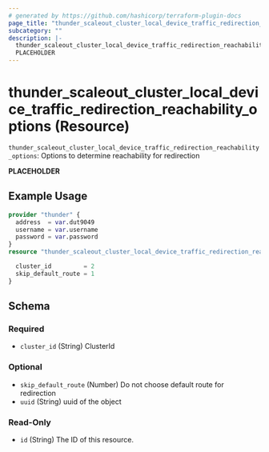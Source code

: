 ```yaml
---
# generated by https://github.com/hashicorp/terraform-plugin-docs
page_title: "thunder_scaleout_cluster_local_device_traffic_redirection_reachability_options Resource - terraform-provider-thunder"
subcategory: ""
description: |-
  thunder_scaleout_cluster_local_device_traffic_redirection_reachability_options: Options to determine reachability for redirection
  PLACEHOLDER
---
```


# thunder_scaleout_cluster_local_device_traffic_redirection_reachability_options (Resource)

`thunder_scaleout_cluster_local_device_traffic_redirection_reachability_options`: Options to determine reachability for redirection

__PLACEHOLDER__

## Example Usage

```terraform
provider "thunder" {
  address  = var.dut9049
  username = var.username
  password = var.password
}
resource "thunder_scaleout_cluster_local_device_traffic_redirection_reachability_options" "thunder_scaleout_cluster_local_device_traffic_redirection_reachability_options" {

  cluster_id         = 2
  skip_default_route = 1
}
```

<!-- schema generated by tfplugindocs -->
## Schema

### Required

- `cluster_id` (String) ClusterId

### Optional

- `skip_default_route` (Number) Do not choose default route for redirection
- `uuid` (String) uuid of the object

### Read-Only

- `id` (String) The ID of this resource.


